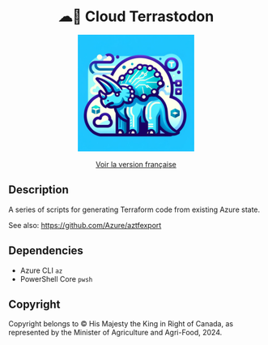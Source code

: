 <div align="center">
    <h1>☁🐘 Cloud Terrastodon</h1>
    <img src="logo.png" width="230">
    <br/>

[Voir la version française](./README.fr_ca.md)


</div>


## Description

A series of scripts for generating Terraform code from existing Azure state.

See also: https://github.com/Azure/aztfexport

## Dependencies

- Azure CLI `az`
- PowerShell Core `pwsh`

## Copyright

Copyright belongs to © His Majesty the King in Right of Canada, as represented by the Minister of Agriculture and Agri-Food, 2024.
